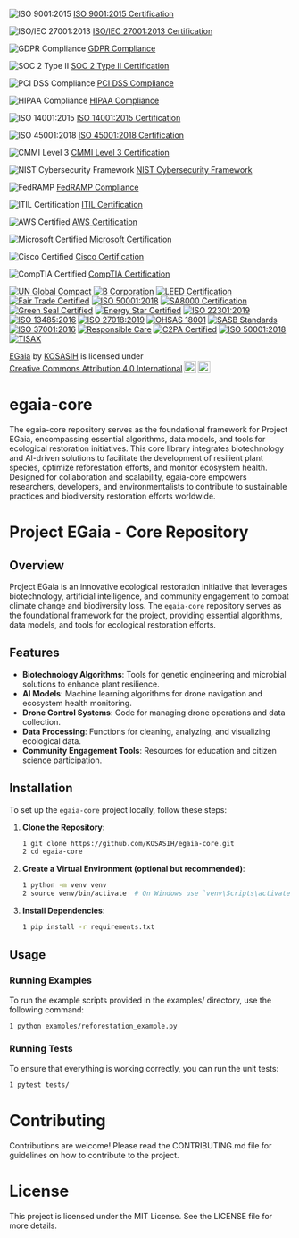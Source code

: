![ISO 9001:2015](https://img.shields.io/badge/ISO%209001:2015-Certified-brightgreen)
[ISO 9001:2015 Certification](https://www.iso.org/iso-9001-quality-management.html)

![ISO/IEC 27001:2013](https://img.shields.io/badge/ISO/IEC%2027001:2013-Certified-brightgreen)
[ISO/IEC 27001:2013 Certification](https://www.iso.org/isoiec-27001-information-security.html)

![GDPR Compliance](https://img.shields.io/badge/GDPR-Compliance-brightgreen)
[GDPR Compliance](https://gdpr.eu/)

![SOC 2 Type II](https://img.shields.io/badge/SOC%202%20Type%20II-Certified-brightgreen)
[SOC 2 Type II Certification](https://www.aicpa.org/interestareas/frc/assuranceadvisoryservices/soc-2.html)

![PCI DSS Compliance](https://img.shields.io/badge/PCI%20DSS-Compliance-brightgreen)
[PCI DSS Compliance](https://www.pcisecuritystandards.org/pci_security/)

![HIPAA Compliance](https://img.shields.io/badge/HIPAA-Compliance-brightgreen)
[HIPAA Compliance](https://www.hhs.gov/hipaa/index.html)

![ISO 14001:2015](https://img.shields.io/badge/ISO%2014001:2015-Certified-brightgreen)
[ISO 14001:2015 Certification](https://www.iso.org/iso-14001-environmental-management.html)

![ISO 45001:2018](https://img.shields.io/badge/ISO%2045001:2018-Certified-brightgreen)
[ISO 45001:2018 Certification](https://www.iso.org/iso-45001-occupational-health-and-safety.html)

![CMMI Level 3](https://img.shields.io/badge/CMMI%20Level%203-Certified-brightgreen)
[CMMI Level 3 Certification](https://cmmiinstitute.com/)

![NIST Cybersecurity Framework](https://img.shields.io/badge/NIST%20Cybersecurity%20Framework-Compliant-brightgreen)
[NIST Cybersecurity Framework](https://www.nist.gov/cyberframework)

![FedRAMP](https://img.shields.io/badge/FedRAMP-Compliant-brightgreen)
[FedRAMP Compliance](https://www.fedramp.gov/)

![ITIL Certification](https://img.shields.io/badge/ITIL-Certified-brightgreen)
[ITIL Certification](https://www.axelos.com/best-practice-solutions/itil)

![AWS Certified](https://img.shields.io/badge/AWS%20Certified-Professional-brightgreen)
[AWS Certification](https://aws.amazon.com/certification/)

![Microsoft Certified](https://img.shields.io/badge/Microsoft%20Certified-Professional-brightgreen)
[Microsoft Certification](https://www.microsoft.com/en-us/learning/certification-overview.aspx)

![Cisco Certified](https://img.shields.io/badge/Cisco%20Certified-Professional-brightgreen)
[Cisco Certification](https://www.cisco.com/c/en/us/training-events/training-certifications/certifications.html)

![CompTIA Certified](https://img.shields.io/badge/CompTIA-Certified-brightgreen)
[CompTIA Certification](https://www.comptia.org/certifications)

[![UN Global Compact](https://img.shields.io/badge/UN%20Global%20Compact-Participant-blue)](https://www.unglobalcompact.org/)
[![B Corporation](https://img.shields.io/badge/B%20Corporation-Certified-brightgreen)](https://bcorporation.net/)
[![LEED Certification](https://img.shields.io/badge/LEED%20Certification-Gold-brightgreen)](https://www.usgbc.org/leed)
[![Fair Trade Certified](https://img.shields.io/badge/Fair%20Trade%20Certified-Yes-brightgreen)](https://www.fairtrade.net/)
[![ISO 50001:2018](https://img.shields.io/badge/ISO%2050001:2018-Certified-brightgreen)](https://www.iso.org/iso-50001-energy-management.html)
[![SA8000 Certification](https://img.shields.io/badge/SA8000-Certified-brightgreen)](https://www.sai-global.com/)
[![Green Seal Certified](https://img.shields.io/badge/Green%20Seal-Certified-brightgreen)](https://www.greenseal.org/)
[![Energy Star Certified](https://img.shields.io/badge/Energy%20Star-Certified-brightgreen)](https://www.energystar.gov/)
[![ISO 22301:2019](https://img.shields.io/badge/ISO%2022301:2019-Certified-brightgreen)](https://www.iso.org/iso-22301-business-continuity.html)
[![ISO 13485:2016](https://img.shields.io/badge/ISO%2013485:2016-Certified-brightgreen)](https://www.iso.org/iso-13485-medical-devices.html)
[![ISO 27018:2019](https://img.shields.io/badge/ISO%2027018:2019-Certified-brightgreen)](https://www.iso.org/iso-27018-personal-data.html)
[![OHSAS 18001](https://img.shields.io/badge/OHSAS%2018001-Certified-brightgreen)](https://www.bsigroup.com/en-GB/ohsas-18001-occupational-health-and-safety/)
[![SASB Standards](https://img.shields.io/badge/SASB%20Standards-Compliant-brightgreen)](https://www.sasb.org/)
[![ISO 37001:2016](https://img.shields.io/badge/ISO%2037001:2016-Certified-brightgreen)](https://www.iso.org/iso-37001-anti-bribery.html)
[![Responsible Care](https://img.shields.io/badge/Responsible%20Care-Participant-brightgreen)](https://www.icca-chem.org/)
[![C2PA Certified](https://img.shields.io/badge/C2PA-Certified-brightgreen)](https://c2pa.org/)
[![ISO 50001:2018](https://img.shields.io/badge/ISO%2050001:2018-Certified-brightgreen)](https://www.iso.org/iso-50001-energy-management.html)
[![TISAX](https://img.shields.io/badge/TISAX-Certified-brightgreen)](https://www.enx.com/tisax/)

<p xmlns:cc="http://creativecommons.org/ns#" xmlns:dct="http://purl.org/dc/terms/"><a property="dct:title" rel="cc:attributionURL" href="https://github.com/KOSASIH/egaia-core">EGaia</a> by <a rel="cc:attributionURL dct:creator" property="cc:attributionName" href="https://www.linkedin.com/in/kosasih-81b46b5a">KOSASIH</a> is licensed under <a href="https://creativecommons.org/licenses/by/4.0/?ref=chooser-v1" target="_blank" rel="license noopener noreferrer" style="display:inline-block;">Creative Commons Attribution 4.0 International<img style="height:22px!important;margin-left:3px;vertical-align:text-bottom;" src="https://mirrors.creativecommons.org/presskit/icons/cc.svg?ref=chooser-v1" alt=""><img style="height:22px!important;margin-left:3px;vertical-align:text-bottom;" src="https://mirrors.creativecommons.org/presskit/icons/by.svg?ref=chooser-v1" alt=""></a></p>

# egaia-core
The egaia-core repository serves as the foundational framework for Project EGaia, encompassing essential algorithms, data models, and tools for ecological restoration initiatives. This core library integrates biotechnology and AI-driven solutions to facilitate the development of resilient plant species, optimize reforestation efforts, and monitor ecosystem health. Designed for collaboration and scalability, egaia-core empowers researchers, developers, and environmentalists to contribute to sustainable practices and biodiversity restoration efforts worldwide.

# Project EGaia - Core Repository

## Overview

Project EGaia is an innovative ecological restoration initiative that leverages biotechnology, artificial intelligence, and community engagement to combat climate change and biodiversity loss. The `egaia-core` repository serves as the foundational framework for the project, providing essential algorithms, data models, and tools for ecological restoration efforts.

## Features

- **Biotechnology Algorithms**: Tools for genetic engineering and microbial solutions to enhance plant resilience.
- **AI Models**: Machine learning algorithms for drone navigation and ecosystem health monitoring.
- **Drone Control Systems**: Code for managing drone operations and data collection.
- **Data Processing**: Functions for cleaning, analyzing, and visualizing ecological data.
- **Community Engagement Tools**: Resources for education and citizen science participation.

## Installation

To set up the `egaia-core` project locally, follow these steps:

1. **Clone the Repository**:
   ```bash
   1 git clone https://github.com/KOSASIH/egaia-core.git
   2 cd egaia-core
   ```

 2. **Create a Virtual Environment (optional but recommended)**:

    ```bash
    1 python -m venv venv
    2 source venv/bin/activate  # On Windows use `venv\Scripts\activate`
    ```

3. **Install Dependencies**:

   ```bash
   1 pip install -r requirements.txt
   ```
   
## Usage

### Running Examples

To run the example scripts provided in the examples/ directory, use the following command:

   ```bash
   1 python examples/reforestation_example.py
   ```

### Running Tests

To ensure that everything is working correctly, you can run the unit tests:

   ```bash
   1 pytest tests/
   ```

# Contributing
Contributions are welcome! Please read the CONTRIBUTING.md file for guidelines on how to contribute to the project.

# License
This project is licensed under the MIT License. See the LICENSE file for more details.

